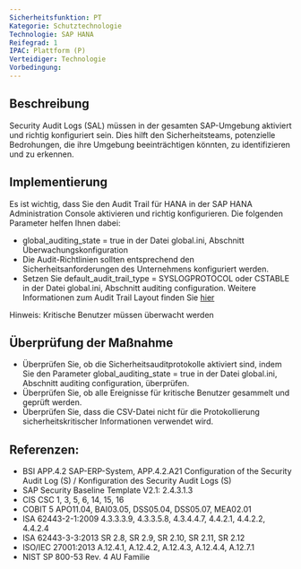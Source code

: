 ```yaml
---
Sicherheitsfunktion: PT
Kategorie: Schutztechnologie
Technologie: SAP HANA
Reifegrad: 1
IPAC: Plattform (P)
Verteidiger: Technologie
Vorbedingung:
---
```


## Beschreibung

Security Audit Logs (SAL) müssen in der gesamten SAP-Umgebung aktiviert und richtig konfiguriert sein. Dies hilft den Sicherheitsteams, potenzielle Bedrohungen, die ihre Umgebung beeinträchtigen könnten, zu identifizieren und zu erkennen.

## Implementierung

Es ist wichtig, dass Sie den Audit Trail für HANA in der SAP HANA Administration Console aktivieren und richtig konfigurieren. Die folgenden Parameter helfen Ihnen dabei:

- global_auditing_state = true in der Datei global.ini, Abschnitt Überwachungskonfiguration
- Die Audit-Richtlinien sollten entsprechend den Sicherheitsanforderungen des Unternehmens konfiguriert werden.
- Setzen Sie default_audit_trail_type = SYSLOGPROTOCOL oder CSTABLE in der Datei global.ini, Abschnitt auditing configuration. Weitere Informationen zum Audit Trail Layout finden Sie [hier](https://help.sap.com/docs/SAP_HANA_PLATFORM/b3ee5778bc2e4a089d3299b82ec762a7/0a57444d217649bf94a19c0b68b470cc.html)

Hinweis: Kritische Benutzer müssen überwacht werden

## Überprüfung der Maßnahme

- Überprüfen Sie, ob die Sicherheitsauditprotokolle aktiviert sind, indem Sie den Parameter global_auditing_state = true in der Datei global.ini, Abschnitt auditing configuration, überprüfen.
- Überprüfen Sie, ob alle Ereignisse für kritische Benutzer gesammelt und geprüft werden.
- Überprüfen Sie, dass die CSV-Datei nicht für die Protokollierung sicherheitskritischer Informationen verwendet wird.

## Referenzen:
- BSI APP.4.2 SAP-ERP-System, APP.4.2.A21 Configuration of the Security Audit Log (S) / Konfiguration des Security Audit Logs (S)
- SAP Security Baseline Template V2.1: 2.4.3.1.3
- CIS CSC 1, 3, 5, 6, 14, 15, 16
- COBIT 5 APO11.04, BAI03.05, DSS05.04, DSS05.07, MEA02.01
- ISA 62443-2-1:2009 4.3.3.3.9, 4.3.3.5.8, 4.3.4.4.7, 4.4.2.1, 4.4.2.2, 4.4.2.4
- ISA 62443-3-3:2013 SR 2.8, SR 2.9, SR 2.10, SR 2.11, SR 2.12
- ISO/IEC 27001:2013 A.12.4.1, A.12.4.2, A.12.4.3, A.12.4.4, A.12.7.1
- NIST SP 800-53 Rev. 4 AU Familie
